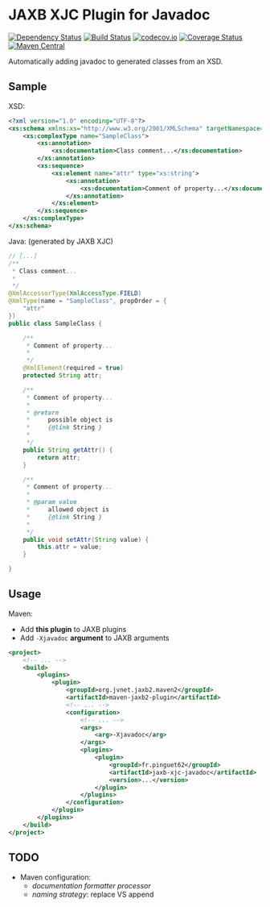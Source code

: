 # JAXB XJC Plugin for Javadoc

[![Dependency Status](https://www.versioneye.com/user/projects/587ab9985450ea0042210150/badge.svg?style=flat)](https://www.versioneye.com/user/projects/587ab9985450ea0042210150)
[![Build Status](https://travis-ci.org/pinguet62/jaxb-xjc-javadoc-plugin.svg?branch=master)](https://travis-ci.org/pinguet62/jaxb-xjc-javadoc-plugin)
[![codecov.io](https://codecov.io/github/pinguet62/jaxb-xjc-javadoc-plugin/coverage.svg?branch=master)](https://codecov.io/github/pinguet62/jaxb-xjc-javadoc-plugin?branch=master)
[![Coverage Status](https://coveralls.io/repos/github/pinguet62/jaxb-xjc-javadoc-plugin/badge.svg?branch=master)](https://coveralls.io/github/pinguet62/jaxb-xjc-javadoc-plugin?branch=master)
[![Maven Central](https://maven-badges.herokuapp.com/maven-central/fr.pinguet62/jaxb-xjc-javadoc-plugin/badge.svg)](https://maven-badges.herokuapp.com/maven-central/fr.pinguet62/jaxb-xjc-javadoc-plugin)

Automatically adding javadoc to generated classes from an XSD.

## Sample

XSD:
```xml
<?xml version="1.0" encoding="UTF-8"?>
<xs:schema xmlns:xs="http://www.w3.org/2001/XMLSchema" targetNamespace="http://fr/pinguet62/jaxb/javadoc/model">
	<xs:complexType name="SampleClass">
		<xs:annotation>
			<xs:documentation>Class comment...</xs:documentation>
		</xs:annotation>
		<xs:sequence>
			<xs:element name="attr" type="xs:string">
				<xs:annotation>
					<xs:documentation>Comment of property...</xs:documentation>
				</xs:annotation>
			</xs:element>
		</xs:sequence>
	</xs:complexType>
</xs:schema>
```

Java: (generated by JAXB XJC)
```java
// [...]
/**
 * Class comment...
 * 
 */
@XmlAccessorType(XmlAccessType.FIELD)
@XmlType(name = "SampleClass", propOrder = {
    "attr"
})
public class SampleClass {

    /**
     * Comment of property...
     * 
     */
    @XmlElement(required = true)
    protected String attr;

    /**
     * Comment of property...
     * 
     * @return
     *     possible object is
     *     {@link String }
     *     
     */
    public String getAttr() {
        return attr;
    }

    /**
     * Comment of property...
     * 
     * @param value
     *     allowed object is
     *     {@link String }
     *     
     */
    public void setAttr(String value) {
        this.attr = value;
    }

}
```

## Usage

Maven:
* Add **this plugin** to JAXB plugins
* Add `-Xjavadoc` **argument** to JAXB arguments


```xml
<project>
    <!-- ... -->
    <build>
        <plugins>
            <plugin>
                <groupId>org.jvnet.jaxb2.maven2</groupId>
                <artifactId>maven-jaxb2-plugin</artifactId>
                <!-- ... -->
                <configuration>
                    <!-- ... -->
                    <args>
                        <arg>-Xjavadoc</arg>
                    </args>
                    <plugins>
                        <plugin>
                            <groupId>fr.pinguet62</groupId>
                            <artifactId>jaxb-xjc-javadoc</artifactId>
                            <version>...</version>
                        </plugin>
                    </plugins>
                </configuration>
            </plugin>
        </plugins>
    </build>
</project>
```

## TODO

* Maven configuration:
	* *documentation formatter processor*
	* *naming strategy*: replace VS append
